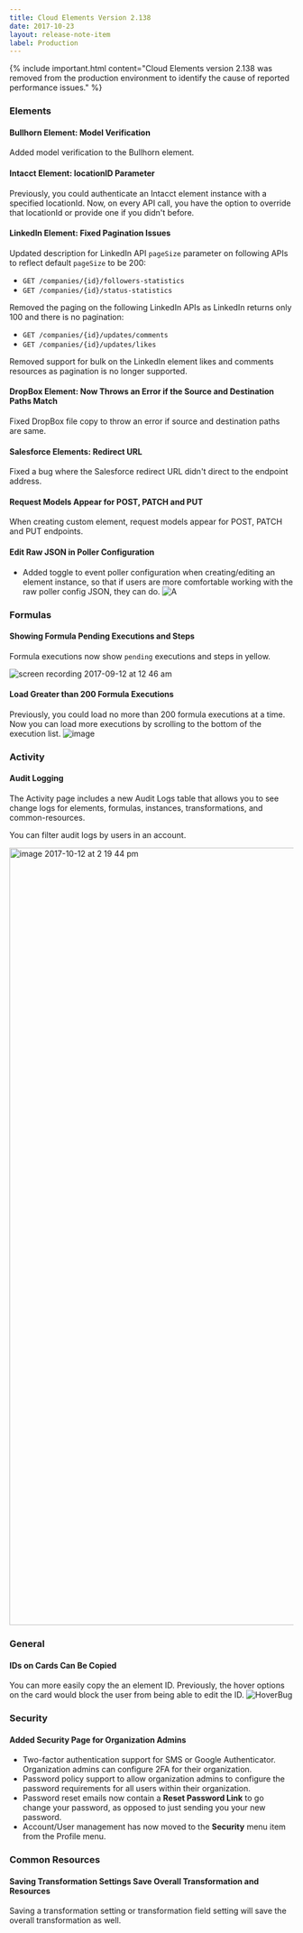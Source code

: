 ```yaml
---
title: Cloud Elements Version 2.138
date: 2017-10-23
layout: release-note-item
label: Production
---
```


{% include important.html content="Cloud Elements version 2.138 was removed from the production environment to identify the cause of reported performance issues." %}

### Elements

#### Bullhorn Element: Model Verification

Added model verification to the Bullhorn element.

#### Intacct Element: locationID Parameter

Previously, you could authenticate an Intacct element instance with a specified locationId. Now, on every API call, you have the option to override that locationId or provide one if you didn't before.

#### LinkedIn Element: Fixed Pagination Issues

Updated description for LinkedIn API `pageSize` parameter on following APIs to reflect default `pageSize` to be 200:

* `GET /companies/{id}/followers-statistics`
* `GET /companies/{id}/status-statistics`

Removed the paging on the following LinkedIn APIs as LinkedIn returns only 100 and there is no pagination:

* `GET /companies/{id}/updates/comments`
* `GET /companies/{id}/updates/likes`

Removed support for bulk on the LinkedIn element likes and comments resources as pagination is no longer supported.

#### DropBox Element: Now Throws an Error if the Source and Destination Paths Match

Fixed DropBox file copy to throw an error if source and destination paths are same.

#### Salesforce Elements: Redirect URL

Fixed a bug where the Salesforce redirect URL didn't direct to the endpoint address.

#### Request Models Appear for POST, PATCH and PUT

When creating custom element, request models appear for POST, PATCH and PUT endpoints.

#### Edit Raw JSON in Poller Configuration

* Added toggle to event poller configuration when creating/editing an element instance, so that if users are more comfortable working with the raw poller config JSON, they can do.
![A](https://cl.ly/2d2e2X2q0S12/Screen%20Recording%202017-09-28%20at%2001.41%20PM.gif)

### Formulas

#### Showing Formula Pending Executions and Steps

Formula executions now show `pending` executions and steps in yellow.

![screen recording 2017-09-12 at 12 46 am](https://user-images.githubusercontent.com/2327802/30398475-1fadcb18-9896-11e7-8438-24c95bcdc71b.gif)

#### Load Greater than 200 Formula Executions

Previously, you could load no more than 200 formula executions at a time. Now you can load more executions by scrolling to the bottom of the execution list.
![image](https://cl.ly/072m3p3N202v/Screen%20Recording%202017-09-27%20at%2011.38%20AM.gif)

### Activity

#### Audit Logging

The Activity page includes a new Audit Logs table that allows you to see change logs for elements, formulas, instances, transformations, and common-resources.

You can filter audit logs by users in an account.

<img width="1379" alt="image 2017-10-12 at 2 19 44 pm" src="https://user-images.githubusercontent.com/5649638/31517343-d92a40fc-af58-11e7-9485-f9eea1bd8b65.png">

### General

#### IDs on Cards Can Be Copied

You can more easily copy the an element ID.  Previously, the hover options on the card would block the user from being able to edit the ID.
![HoverBug](https://cl.ly/1f3d3s3I3D1h/Screen%20Recording%202017-09-28%20at%2001.40%20PM.gif)

### Security

#### Added Security Page for Organization Admins

* Two-factor authentication support for SMS or Google Authenticator.  Organization admins can configure 2FA for their organization.
* Password policy support to allow organization admins to configure the password requirements for all users within their organization.
* Password reset emails now contain a **Reset Password Link** to go change your password, as opposed to just sending you your new password.
* Account/User management has now moved to the **Security** menu item from the Profile menu.

### Common Resources

#### Saving Transformation Settings Save Overall Transformation and Resources

Saving a transformation setting or transformation field setting will save the overall transformation as well.
